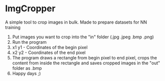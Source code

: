# ImgCropper
A simple tool to crop images in bulk. Made to prepare datasets for NN training

1. Put images you want to crop into the "in" folder (.jpg .jpeg .bmp .png)
2. Run the program
3. x1 y1 - Coordinates of the begin pixel
4. x2 y2 - Coordinates of the end pixel
5. The program draws a rectangle from begin pixel to end pixel, crops the content from inside the rectangle and saves cropped images in the "out" folder as .bmp
6. Happy days ;)
